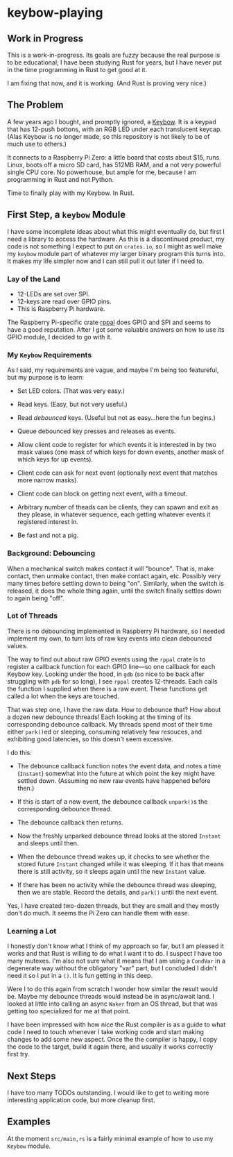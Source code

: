# keybow-playing


## Work in Progress

This is a work-in-progress. Its goals are fuzzy because the real
purpose is to be educational; I have been studying Rust for years, but
I have never put in the time programming in Rust to get good at it.

I am fixing that now, and it is working. (And Rust is proving very nice.)

## The Problem

A few years ago I bought, and promptly ignored, a
[Keybow](https://shop.pimoroni.com/products/keybow). It is a keypad
that has 12-push bottons, with an RGB LED under each translucent
keycap. (Alas Keybow is no longer made, so this repository is not
likely to be of much use to others.)

It connects to a Raspberry Pi Zero: a little board that costs about
$15, runs Linux, boots off a micro SD card, has 512MB RAM, and a not
very powerful single CPU core. No powerhouse, but ample for me,
because I am programming in Rust and not Python.

Time to finally play with my Keybow. In Rust.

## First Step, a `keybow` Module

I have some incomplete ideas about what this might eventually do, but
first I need a library to access the hardware. As this is a
discontinued product, my code is not something I expect to put on
`crates.io`, so I might as well make my `keybow` module part of
whatever my larger binary program this turns into. It makes my life
simpler now and I can still pull it out later if I need to.

### Lay of the Land

- 12-LEDs are set over SPI.
- 12-keys are read over GPIO pins.
- This is Raspberry Pi hardware.

The Raspberry Pi-specific crate
[rppal](https://docs.rs/rppal/latest/rppal/) does GPIO and SPI and
seems to have a good reputation. After I got some valuable answers on
how to use its GPIO module, I decided to go with it.

### My `Keybow` Requirements

As I said, my requirements are vague, and maybe I'm being too
featureful, but my purpose is to learn:

- Set LED colors. (That was very easy.)

- Read keys. (Easy, but not very useful.)

- Read *debounced* keys. (Useful but not as easy…here the fun
  begins.)

- Queue debounced key presses and releases as events.

- Allow client code to register for which events it is interested in
  by two mask values (one mask of which keys for down events, another
  mask of which keys for up events).

- Client code can ask for next event (optionally next event that
  matches more narrow masks).

- Client code can block on getting next event, with a timeout.

- Arbitrary number of theads can be clients, they can spawn and exit
  as they please, in whatever sequence, each getting whatever events
  it registered interest in.

- Be fast and not a pig.


### Background: Debouncing

When a mechanical switch makes contact it will "bounce". That is, make
contact, then unmake contact, then make contact again, etc. Possibly
very many times before settling down to being "on". Similarly, when
the switch is released, it does the whole thing again, until the
switch finally settles down to again being "off".

### Lot of Threads

There is no debouncing implemented in Raspberry Pi hardware, so I
needed implement my own, to turn lots of raw key events into clean
debounced values.

The way to find out about raw GPIO events using the `rppal` crate is
to register a callback function for each GPIO line—so one callback for
each Keybow key. Looking under the hood, in `gdb` (so nice to be back
after struggling with `pdb` for so long), I see `rppal` creates
12-threads. Each calls the function I supplied when there is a raw
event. These functions get called a lot when the keys are touched.

That was step one, I have the raw data. How to debounce that? How
about a dozen new debounce threads! Each looking at the timing of its
corresponding debounce callback. My threads spend most of their time
either `park()`ed or sleeping, consuming relatively few resouces, and
exhibiting good latencies, so this doesn't seem excessive.

I do this:

- The debounce callback function notes the event data, and notes a
  time (`Instant`) somewhat into the future at which point the key
  might have settled down. (Assuming no new raw events have happened
  before then.)

- If this is start of a new event, the debounce callback `unpark()`s
  the corresponding debounce thread.

- The debounce callback then returns.

- Now the freshly unparked debounce thread looks at the stored
  `Instant` and sleeps until then.

- When the debounce thread wakes up, it checks to see whether the
  stored future `Instant` changed while it was sleeping. If it has
  that means there is still activity, so it sleeps again until the new
  `Instant` value.

- If there has been no activity while the debounce thread was
  sleeping, then we are stable. Record the details, and `park()` until
  the next event.

Yes, I have created two-dozen threads, but they are small and they
mostly don't do much. It seems the Pi Zero can handle them with ease.

### Learning a Lot

I honestly don't know what I think of my approach so far, but I am
pleased it works and that Rust is willing to do what I want it to
do. I suspect I have too many mutexes. I'm also not sure what it means
that I am using a `CondVar` in a degenerate way without the obligatory
"var" part, but I concluded I didn't need it so I put in a `()`. It is
fun getting in this deep.

Were I to do this again from scratch I wonder how similar the result
would be. Maybe my debounce threads would instead be in async/await
land. I looked at little into calling an async `Waker` from an OS
thread, but that was getting too specialized for me at that point.

I have been impressed with how nice the Rust compiler is as a guide to
what code I need to touch whenever I take working code and start
making changes to add some new aspect. Once the the compiler is happy,
I copy the code to the target, build it again there, and usually it
works correctly first try.

## Next Steps

I have too many TODOs outstanding. I would like to get to writing more
interesting application code, but more cleanup first.

## Examples

At the moment `src/main,rs` is a fairly minimal example of how to use
my `Keybow` module.

